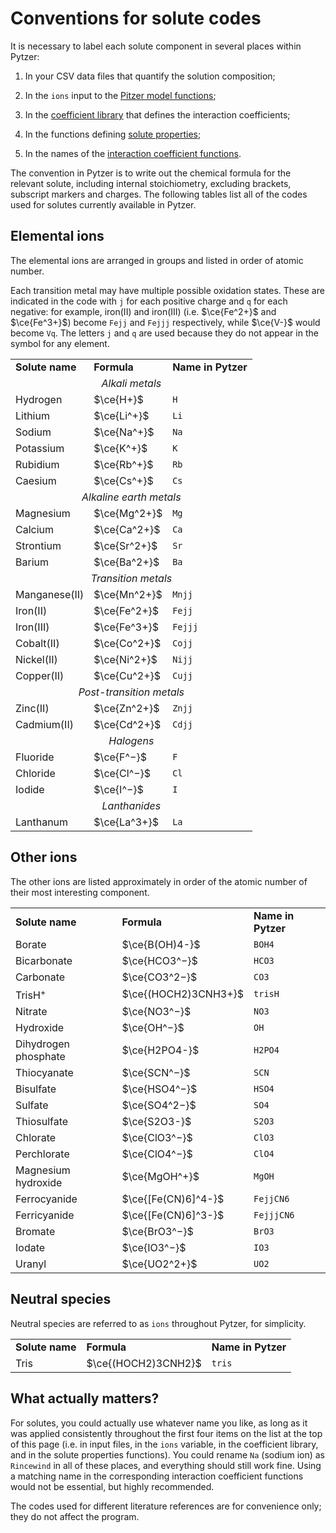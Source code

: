 <script type="text/x-mathjax-config">
MathJax.Hub.Config({tex2jax: {inlineMath: [['$','$'], ['\\(','\\)']]}});
MathJax.Ajax.config.path["mhchem"] =
  "https://cdnjs.cloudflare.com/ajax/libs/mathjax-mhchem/3.3.2";
MathJax.Hub.Config({TeX: {extensions: ["[mhchem]/mhchem.js"]}});
</script><script src='https://cdnjs.cloudflare.com/ajax/libs/mathjax/2.7.5/MathJax.js?config=TeX-MML-AM_CHTML' async></script>

# Conventions for solute codes

It is necessary to label each solute component in several places within Pytzer:

  1. In your CSV data files that quantify the solution composition;

  1. In the `ions` input to the [Pitzer model functions](../modules/model);

  1. In the [coefficient library](../modules/cflibs) that defines the interaction coefficients;

  1. In the functions defining [solute properties](../modules/properties);

  1. In the names of the [interaction coefficient functions](../modules/coefficients).

The convention in Pytzer is to write out the chemical formula for the relevant solute, including internal stoichiometry, excluding brackets, subscript markers and charges. The following tables list all of the codes used for solutes currently available in Pytzer.

## Elemental ions

The elemental ions are arranged in groups and listed in order of atomic number.

Each transition metal may have multiple possible oxidation states. These are indicated in the code with `j` for each positive charge and `q` for each negative: for example, iron(II) and iron(III) (i.e. $\ce{Fe^2+}$ and $\ce{Fe^3+}$) become `Fejj` and `Fejjj` respectively, while $\ce{V-}$ would become `Vq`. The letters `j` and `q` are used because they do not appear in the symbol for any element.

<table><tr>

<td><strong>Solute name</strong></td>
<td><strong>Formula</strong></td>
<td><strong>Name in Pytzer</strong></td>

</tr><tr><td align="center" colspan="3"><em>Alkali metals</em></td>

</tr><tr><td>Hydrogen</td>  <td>$\ce{H+}$</td>  <td><code>H</code></td>
</tr><tr><td>Lithium</td>   <td>$\ce{Li^+}$</td> <td><code>Li</code></td>
</tr><tr><td>Sodium</td>    <td>$\ce{Na^+}$</td> <td><code>Na</code></td>
</tr><tr><td>Potassium</td> <td>$\ce{K^+}$</td>  <td><code>K</code></td>
</tr><tr><td>Rubidium</td>  <td>$\ce{Rb^+}$</td> <td><code>Rb</code></td>
</tr><tr><td>Caesium</td>   <td>$\ce{Cs^+}$</td> <td><code>Cs</code></td>

</tr><tr><td align="center" colspan="3"><em>Alkaline earth metals</em></td>

</tr><tr><td>Magnesium</td> <td>$\ce{Mg^2+}$</td> <td><code>Mg</code></td>
</tr><tr><td>Calcium</td>   <td>$\ce{Ca^2+}$</td> <td><code>Ca</code></td>
</tr><tr><td>Strontium</td> <td>$\ce{Sr^2+}$</td> <td><code>Sr</code></td>
</tr><tr><td>Barium</td>    <td>$\ce{Ba^2+}$</td> <td><code>Ba</code></td>

</tr><tr><td align="center" colspan="3"><em>Transition metals</em></td>

</tr><tr><td>Manganese(II)</td> <td>$\ce{Mn^2+}$</td> <td><code>Mnjj</code></td>
</tr><tr><td>Iron(II)</td>      <td>$\ce{Fe^2+}$</td> <td><code>Fejj</code></td>
</tr><tr><td>Iron(III)</td>     <td>$\ce{Fe^3+}$</td> <td><code>Fejjj</code></td>
</tr><tr><td>Cobalt(II)</td>    <td>$\ce{Co^2+}$</td> <td><code>Cojj</code></td>
</tr><tr><td>Nickel(II)</td>    <td>$\ce{Ni^2+}$</td> <td><code>Nijj</code></td>
</tr><tr><td>Copper(II)</td>    <td>$\ce{Cu^2+}$</td> <td><code>Cujj</code></td>

</tr><tr><td align="center" colspan="3"><em>Post-transition metals</em></td>

</tr><tr><td>Zinc(II)</td>    <td>$\ce{Zn^2+}$</td> <td><code>Znjj</code></td>
</tr><tr><td>Cadmium(II)</td> <td>$\ce{Cd^2+}$</td> <td><code>Cdjj</code></td>

</tr><tr><td align="center" colspan="3"><em>Halogens</em></td>

</tr><tr><td>Fluoride</td> <td>$\ce{F^−}$</td>  <td><code>F</code></td>
</tr><tr><td>Chloride</td> <td>$\ce{Cl^−}$</td> <td><code>Cl</code></td>
</tr><tr><td>Iodide</td>   <td>$\ce{I^−}$</td> <td><code>I</code></td>

</tr><tr><td align="center" colspan="3"><em>Lanthanides</em></td>

</tr><tr><td>Lanthanum</td> <td>$\ce{La^3+}$</td> <td><code>La</code></td>

</tr></table>

## Other ions

The other ions are listed approximately in order of the atomic number of their most interesting component.

<table><tr>

<td><strong>Solute name</strong></td>
<td><strong>Formula</strong></td>
<td><strong>Name in Pytzer</strong></td>

</tr><tr><td>Borate</td> <td>$\ce{B(OH)4-}$</td> <td><code>BOH4</code></td>
</tr><tr><td>Bicarbonate</td> <td>$\ce{HCO3^−}$</td> <td><code>HCO3</code></td>
</tr><tr><td>Carbonate</td> <td>$\ce{CO3^2−}$</td> <td><code>CO3</code></td>
</tr><tr><td>TrisH<sup>+</sup></td> <td>$\ce{(HOCH2)3CNH3+}$</td> <td><code>trisH</code></td>
</tr><tr><td>Nitrate</td> <td>$\ce{NO3^−}$</td> <td><code>NO3</code></td>
</tr><tr><td>Hydroxide</td> <td>$\ce{OH^−}$</td> <td><code>OH</code></td>
</tr><tr><td>Dihydrogen phosphate</td> <td>$\ce{H2PO4-}$</td> <td><code>H2PO4</code></td>
</tr><tr><td>Thiocyanate</td> <td>$\ce{SCN^−}$</td> <td><code>SCN</code></td>
</tr><tr><td>Bisulfate</td> <td>$\ce{HSO4^−}$</td> <td><code>HSO4</code></td>
</tr><tr><td>Sulfate</td> <td>$\ce{SO4^2−}$</td> <td><code>SO4</code></td>
</tr><tr><td>Thiosulfate</td> <td>$\ce{S2O3-}$</td> <td><code>S2O3</code></td>
</tr><tr><td>Chlorate</td> <td>$\ce{ClO3^−}$</td> <td><code>ClO3</code></td>
</tr><tr><td>Perchlorate</td> <td>$\ce{ClO4^−}$</td> <td><code>ClO4</code></td>
</tr><tr><td>Magnesium hydroxide</td> <td>$\ce{MgOH^+}$</td> <td><code>MgOH</code></td>
</tr><tr><td>Ferrocyanide</td> <td>$\ce{[Fe(CN)6]^4-}$</td> <td><code>FejjCN6</code></td>
</tr><tr><td>Ferricyanide</td> <td>$\ce{[Fe(CN)6]^3-}$</td> <td><code>FejjjCN6</code></td>
</tr><tr><td>Bromate</td> <td>$\ce{BrO3^−}$</td> <td><code>BrO3</code></td>
</tr><tr><td>Iodate</td> <td>$\ce{IO3^−}$</td> <td><code>IO3</code></td>
</tr><tr><td>Uranyl</td> <td>$\ce{UO2^2+}$</td> <td><code>UO2</code></td>

</tr></table>

## Neutral species

Neutral species are referred to as `ions` throughout Pytzer, for simplicity.

<table><tr>

<td><strong>Solute name</strong></td>
<td><strong>Formula</strong></td>
<td><strong>Name in Pytzer</strong></td>

</tr><tr><td>Tris</td> <td>$\ce{(HOCH2)3CNH2}$</td> <td><code>tris</code></td>

</tr></table>


## What actually matters?

For solutes, you could actually use whatever name you like, as long as it was applied consistently throughout the first four items on the list at the top of this page (i.e. in input files, in the `ions` variable, in the coefficient library, and in the solute properties functions). You could rename `Na` (sodium ion) as `Rincewind` in all of these places, and everything should still work fine. Using a matching name in the corresponding interaction coefficient functions would not be essential, but highly recommended.

The codes used for different literature references are for convenience only; they do not affect the program.
